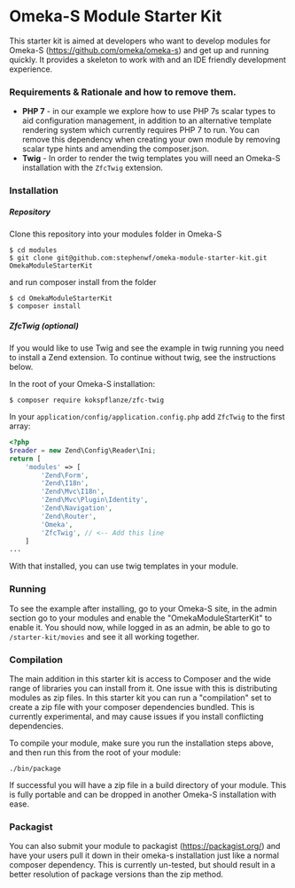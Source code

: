# Omeka-S Module Starter Kit
This starter kit is aimed at developers who want to develop modules for Omeka-S (https://github.com/omeka/omeka-s) and get up and running quickly. 
It provides a skeleton to work with and an IDE friendly development experience.

### Requirements & Rationale and how to remove them.
- **PHP 7** - in our example we explore how to use PHP 7s scalar types to aid configuration management, in addition to 
an alternative template rendering system which currently requires PHP 7 to run. You can remove this dependency when
creating your own module by removing scalar type hints and amending the composer.json.
 - **Twig** - In order to render the twig templates you will need an Omeka-S installation with the `ZfcTwig` extension.
 
 ### Installation
 
 ##### Repository
 Clone this repository into your modules folder in Omeka-S
```
$ cd modules
$ git clone git@github.com:stephenwf/omeka-module-starter-kit.git OmekaModuleStarterKit
```
 and run composer install from the folder
 ```
 $ cd OmekaModuleStarterKit
 $ composer install
 ```
 
 ##### ZfcTwig (optional)
If you would like to use Twig and see the example in twig running you need to install a Zend extension.
 To continue without twig, see the instructions below.

 In the root of your Omeka-S installation:
 ```
$ composer require kokspflanze/zfc-twig
```
In your `application/config/application.config.php` add `ZfcTwig` to the first array:

```php
<?php
$reader = new Zend\Config\Reader\Ini;
return [
    'modules' => [
        'Zend\Form',
        'Zend\I18n',
        'Zend\Mvc\I18n',
        'Zend\Mvc\Plugin\Identity',
        'Zend\Navigation',
        'Zend\Router',
        'Omeka',
        'ZfcTwig', // <-- Add this line
    ]
...
```
With that installed, you can use twig templates in your module.


### Running
To see the example after installing, go to your Omeka-S site, in the admin section go to your modules and enable the
"OmekaModuleStarterKit" to enable it. You should now, while logged in as an admin, be able to go to `/starter-kit/movies`
and see it all working together.

### Compilation
The main addition in this starter kit is access to Composer and the wide range of libraries you can install from it. One
issue with this is distributing modules as zip files. In this starter kit you can run a "compilation" set to create a
zip file with your composer dependencies bundled. This is currently experimental, and may cause issues if you install
conflicting dependencies.

To compile your module, make sure you run the installation steps above, and then run this from the root of your module:
```
./bin/package
```
If successful you will have a zip file in a build directory of your module. This is fully portable and can be dropped in
another Omeka-S installation with ease. 

### Packagist
You can also submit your module to packagist (https://packagist.org/) and have your users pull it down in their omeka-s
installation just like a normal composer dependency. This is currently un-tested, but should result in a better resolution of
package versions than the zip method.